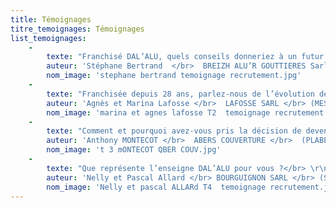```yaml
---
title: Témoignages
titre_temoignages: Témoignages
list_temoignages:
    -
        texte: "Franchisé DAL’ALU, quels conseils donneriez à un futur franchisé ? </br> \r\n\"Devenir franchisé DAL’ALU, c’est capitaliser sur une enseigne reconnue, par les produits, le savoir-faire, et le concept innovant et rentable « Profilage en continu sur chantier ».   </br>  \r\nJe parlerai de l’importance de « l’échange » entre le franchisé, la tête de réseau, et le réseau, un cadre à la fois rassurant et motivant. </br>  \r\nDAL’ALU conseille, entoure et accompagne de la première rencontre et tout au long de la vie de l’entreprise.\""
        auteur: 'Stéphane Bertrand  </br>  BREIZH ALU’R GOUTTIERES Sarl </br>  (THORIGNE FOUILLARD / 35) </br>  Franchisé depuis 7 ans'
        nom_image: 'stephane bertrand temoignage recrutement.jpg'
    -
        texte: "Franchisée depuis 28 ans, parlez-nous de l’évolution de la marque ?</br> \r\n«28 ans de collaboration et de travail avec la marque DAL’ALU !  </br>  \r\nDésireux de diversifier notre activité de couvreur, nous avons fait le choix de ce produit innovant - la gouttière aluminium en continu sur chantier - et son mode de commercialisation. La franchise DAL’ALU nous a offert il y a 28 ans et continue de nous offrir une stabilité entrepreneuriale tout en respectant nos objectifs de développement .  </br>  \r\nCela nous a permis un épanouissement personnel et professionnel.  </br>  \r\nDAL’ALU a su garder ses engagements sur la qualité des produits, qualité de l’aluminium,  des innovations, de l’accompagnement et de l’assistance.  </br>  \r\nLe réseau est solidaire et collaboratif.v\r\nDepuis 12 ans, Marina, notre fille ainée, travaille dans l’entreprise.»"
        auteur: 'Agnès et Marina Lafosse </br>  LAFOSSE SARL </br> (MESSEIN / 54) </br>  Franchisées depuis 28 ans'
        nom_image: 'marina et agnes lafosse T2  temoignage recrutement.jpg'
    -
        texte: "Comment et pourquoi avez-vous pris la décision de devenir entreprise agréée  </br> \r\n«Entreprise de couverture depuis 2002, avec 10 collaborateurs, je cherchais un produit pour me différencier de mes concurrents couvreurs.  </br>  \r\nEn choisissant DAL’ALU, j’ai choisi un produit avec un matériau différent de ce qui se pratique dans la région, et un concept de fabrication et commercialisation innovant et rentable.  </br>  \r\nCe qui m’a plu, c’est qu’après un premier contact, j’ai reçu la visite du responsable commercial du secteur qui m’a fait une présentation sérieuse de la franchise et des produits. </br>  \r\nL’offre DAL’ALU correspondait à mes ambitions de développement différencié.  </br>  \r\nEn plus de la gouttière, DAL’ALU propose des produits comme la sous-face aluminium, les habillages et pliages alu ainsi que des produits complets de couverture comme le joint-debout aluminium, donc évidemment des perspectives de développement.»"
        auteur: 'Anthony MONTECOT </br>  ABERS COUVERTURE </br>  (PLABENNEC / 29) </br>  Franchisé depuis 9 mois'
        nom_image: 't 3 mONTECOT QBER COUV.jpg'
    -
        texte: "Que représente l’enseigne DAL’ALU pour vous ?</br> \r\nDAL’ALU et les perspectives de développement ?</br> \r\nL’entreprise BOURGUIGNON est franchisée depuis plus de 30 ans, fabrique et commercialise uniquement des produits de la marque DAL’ALU. </br> \r\nNous entretenons un véritable partenariat qui dépasse largement la simple relation client fournisseur car franchiseur et franchisé sont tous deux force de propositions et à l’écoute l’un de l’autre, car la réciprocité et la confiance sont la base de notre relation. \r\nCréée en 1984, l’entreprise Bourguignon franchisée DAL’ALU s’est développée de manière significative et, forte de 16 collaborateurs aujourd’hui, elle répond à de nombreux marchés tant particuliers que professionnels.</br> \r\nLes différents produits proposés par DAL’ALU, nous permettent de répondre aux besoins du marché de la récupération des eaux pluviales et de la protection des bâtiments en neuf comme en rénovation. L’image de l’entreprise BOURGUIGNON est indissociable de celle de DAL’ALU.</br>"
        auteur: 'Nelly et Pascal Allard </br> BOURGUIGNON SARL </br> (Saint-Romans / 38)  </br>   Franchisés depuis 33 ans'
        nom_image: 'Nelly et pascal ALLARd T4  temoignage recrutement.jpg'
---
```


